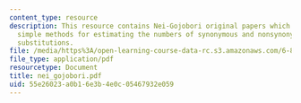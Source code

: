 ```yaml
---
content_type: resource
description: This resource contains Nei-Gojobori original papers which discusses the
  simple methods for estimating the numbers of synonymous and nonsynonymous nucleotide
  substitutions.
file: /media/https%3A/open-learning-course-data-rc.s3.amazonaws.com/6-877j-computational-evolutionary-biology-fall-2005/55e26023a0b16e3b4e0c05467932e059_nei_gojobori.pdf
file_type: application/pdf
resourcetype: Document
title: nei_gojobori.pdf
uid: 55e26023-a0b1-6e3b-4e0c-05467932e059
---
```

